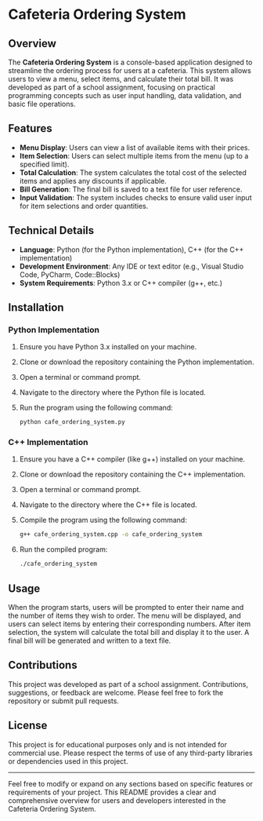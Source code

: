 # Cafeteria Ordering System

## Overview

The **Cafeteria Ordering System** is a console-based application designed to streamline the ordering process for users at a cafeteria. This system allows users to view a menu, select items, and calculate their total bill. It was developed as part of a school assignment, focusing on practical programming concepts such as user input handling, data validation, and basic file operations.

## Features

- **Menu Display**: Users can view a list of available items with their prices.
- **Item Selection**: Users can select multiple items from the menu (up to a specified limit).
- **Total Calculation**: The system calculates the total cost of the selected items and applies any discounts if applicable.
- **Bill Generation**: The final bill is saved to a text file for user reference.
- **Input Validation**: The system includes checks to ensure valid user input for item selections and order quantities.

## Technical Details

- **Language**: Python (for the Python implementation), C++ (for the C++ implementation)
- **Development Environment**: Any IDE or text editor (e.g., Visual Studio Code, PyCharm, Code::Blocks)
- **System Requirements**: Python 3.x or C++ compiler (g++, etc.)

## Installation

### Python Implementation

1. Ensure you have Python 3.x installed on your machine.
2. Clone or download the repository containing the Python implementation.
3. Open a terminal or command prompt.
4. Navigate to the directory where the Python file is located.
5. Run the program using the following command:

   ```bash
   python cafe_ordering_system.py
   ```

### C++ Implementation

1. Ensure you have a C++ compiler (like g++) installed on your machine.
2. Clone or download the repository containing the C++ implementation.
3. Open a terminal or command prompt.
4. Navigate to the directory where the C++ file is located.
5. Compile the program using the following command:

   ```bash
   g++ cafe_ordering_system.cpp -o cafe_ordering_system
   ```

6. Run the compiled program:

   ```bash
   ./cafe_ordering_system
   ```

## Usage

When the program starts, users will be prompted to enter their name and the number of items they wish to order. The menu will be displayed, and users can select items by entering their corresponding numbers. After item selection, the system will calculate the total bill and display it to the user. A final bill will be generated and written to a text file.

## Contributions

This project was developed as part of a school assignment. Contributions, suggestions, or feedback are welcome. Please feel free to fork the repository or submit pull requests.

## License

This project is for educational purposes only and is not intended for commercial use. Please respect the terms of use of any third-party libraries or dependencies used in this project.

---

Feel free to modify or expand on any sections based on specific features or requirements of your project. This README provides a clear and comprehensive overview for users and developers interested in the Cafeteria Ordering System.
